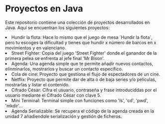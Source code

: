 <h1> Proyectos en Java </h1>
<p>Este repositorio contiene una colección de proyectos desarrollados en Java. Aquí se encuentran los siguientes proyectos:</p>
<li>Hundir la flota: Hace lo mismo que el juego de mesa ´Hundir la flota´, pero tu escoges la dificultad y tienes que hundir x número de barcos en x movimientos y en valenciano.</li>
<li>Street Fighter: Copia del juego 'Street Fighter' donde el ganandor de la primera pelea se enfrenta al jefe final 'Mr Bison'.</li>
<li>Agenda: Una agenda simple que te permite añadir nuevos contactos, elinminarlos, mostrarlos y buscar un contacto especifico.</li>
<li>Cola de cine: Proyecto que gestiona el flujo de espectadores de un cine.</li>
<li>Netflix: Proyecto que permite dar de alta o de baja series y/o peliculas, mostrarlas y listar el contenido.</li>
<li>Cifrado César: Cifra el usuario, contraseña y frase introduciddas por el usuario mediante el Cifrado César con clave 5.</li>
<li>Mini Terminal: Terminal simple con funciones como 'ls', 'cd', 'pwd', 'mkdir'...</li>
<li>Agenda Serializable: Se recupera el código de la agenda creada en la unidad 7 añadiendole serialización y gestión de ficheros.</li>
